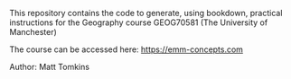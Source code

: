 This repository contains the code to generate, using bookdown, practical instructions for the Geography course GEOG70581 (The University of Manchester)

The course can be accessed here: https://emm-concepts.com

Author: Matt Tomkins

